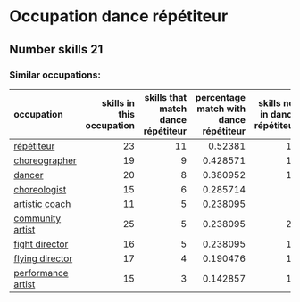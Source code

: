 # Occupation dance répétiteur
## Number skills 21
### Similar occupations:
| occupation                                  |   skills in this occupation |   skills that match dance répétiteur |   percentage match with dance répétiteur |   skills not in dance répétiteur |
|:--------------------------------------------|----------------------------:|-------------------------------------:|-----------------------------------------:|---------------------------------:|
| [répétiteur](répétiteur.md)                 |                          23 |                                   11 |                                 0.52381  |                               12 |
| [choreographer](choreographer.md)           |                          19 |                                    9 |                                 0.428571 |                               10 |
| [dancer](dancer.md)                         |                          20 |                                    8 |                                 0.380952 |                               12 |
| [choreologist](choreologist.md)             |                          15 |                                    6 |                                 0.285714 |                                9 |
| [artistic coach](artistic_coach.md)         |                          11 |                                    5 |                                 0.238095 |                                6 |
| [community artist](community_artist.md)     |                          25 |                                    5 |                                 0.238095 |                               20 |
| [fight director](fight_director.md)         |                          16 |                                    5 |                                 0.238095 |                               11 |
| [flying director](flying_director.md)       |                          17 |                                    4 |                                 0.190476 |                               13 |
| [performance artist](performance_artist.md) |                          15 |                                    3 |                                 0.142857 |                               12 |
